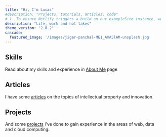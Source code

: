 ```yaml
---
title: "Hi, I'm Lucas"
#description: "Projects, tutorials, articles, code"
# 1. To ensure Netlify triggers a build on our exampleSite instance, we need to change a file in the exampleSite directory.
description: "Life, work and hot takes"
theme_version: '2.8.2'
cascade:
  featured_image: '/images/jigar-panchal-ME1_AXA5lAM-unsplash.jpg'
---
```


## Skills

Read about my skills and experience in [About Me](about/) page.

## Articles

I have some [articles](post/) on the topics of intellectual property and innovation.

## Projects

And some [projects](project/) I've done to gain experience in the areas of web, data and cloud computing.
